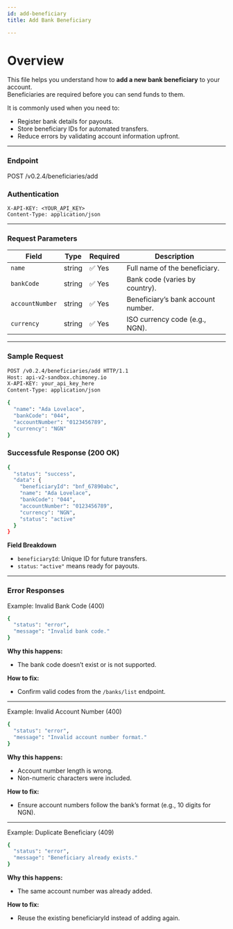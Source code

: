 ```yaml
---
id: add-beneficiary
title: Add Bank Beneficiary

---
```


# Overview

This file helps you understand how to **add a new bank beneficiary** to your account.  
Beneficiaries are required before you can send funds to them.  

It is commonly used when you need to:
- Register bank details for payouts.
- Store beneficiary IDs for automated transfers.
- Reduce errors by validating account information upfront.

---

### Endpoint
POST /v0.2.4/beneficiaries/add

### Authentication
```http
X-API-KEY: <YOUR_API_KEY>
Content-Type: application/json
```

---

### Request Parameters 
| Field           | Type   | Required | Description                        |
| --------------- | ------ | -------- | ---------------------------------- |
| `name`          | string | ✅ Yes    | Full name of the beneficiary.      |
| `bankCode`      | string | ✅ Yes    | Bank code (varies by country).     |
| `accountNumber` | string | ✅ Yes    | Beneficiary’s bank account number. |
| `currency`      | string | ✅ Yes    | ISO currency code (e.g., NGN).     |

---

### Sample Request 
```bash
POST /v0.2.4/beneficiaries/add HTTP/1.1
Host: api-v2-sandbox.chimoney.io
X-API-KEY: your_api_key_here
Content-Type: application/json

{
  "name": "Ada Lovelace",
  "bankCode": "044",
  "accountNumber": "0123456789",
  "currency": "NGN"
}
```

### Successfule Response (200 OK)
```bash 
{
  "status": "success",
  "data": {
    "beneficiaryId": "bnf_67890abc",
    "name": "Ada Lovelace",
    "bankCode": "044",
    "accountNumber": "0123456789",
    "currency": "NGN",
    "status": "active"
  }
}
```
**Field Breakdown**
- `beneficiaryId`: Unique ID for future transfers.
- `status`: `"active"` means ready for payouts.

---

### Error Responses
Example: Invalid Bank Code (400)
```bash
{
  "status": "error",
  "message": "Invalid bank code."
}
```
**Why this happens:**
- The bank code doesn’t exist or is not supported.

**How to fix:**
- Confirm valid codes from the `/banks/list` endpoint.

---

Example: Invalid Account Number (400)
```bash 
{
  "status": "error",
  "message": "Invalid account number format."
}
```

**Why this happens:**
- Account number length is wrong.
- Non-numeric characters were included.

**How to fix:**
- Ensure account numbers follow the bank’s format (e.g., 10 digits for NGN).

---

Example: Duplicate Beneficiary (409)
```bash
{
  "status": "error",
  "message": "Beneficiary already exists."
}
```

**Why this happens:**
- The same account number was already added.

**How to fix:**
- Reuse the existing beneficiaryId instead of adding again.